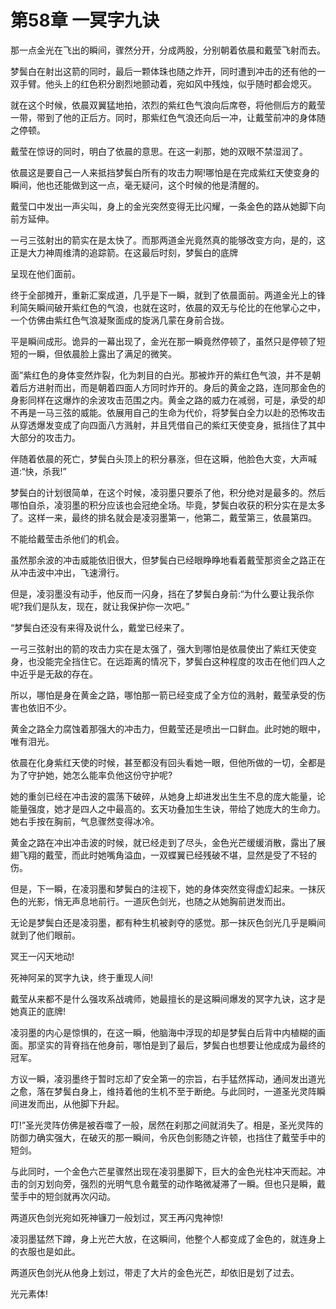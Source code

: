 # 第58章 一冥字九诀

那一点金光在飞出的瞬间，骤然分开，分成两股，分别朝着依晨和戴莹飞射而去。

梦鬓白在射出这箭的同时，最后一颗体珠也随之炸开，同时遭到冲击的还有他的一双手臂。他头上的红色积分剧烈地颤动着，宛如风中残烛，似乎随时都会熄灭。

就在这个时候，依晨双翼猛地拍，浓烈的紫红色气浪向后席卷，将他侧后方的戴莹一带，带到了他的正后方。同时，那紫红色气浪还向后一冲，让戴莹前冲的身体随之停顿。

戴莹在惊讶的同时，明白了依晨的意思。在这一刹那，她的双眼不禁湿润了。

依晨这是要自己一人来抵挡梦鬓白所有的攻击力啊!哪怕是在完成紫红天使变身的瞬间，他也还能做到这一点，毫无疑问，这个时候的他是清醒的。

戴莹口中发出一声尖叫，身上的金光突然变得无比闪耀，一条金色的路从她脚下向前方延伸。

一弓三弦射出的箭实在是太快了。而那两道金光竟然真的能够改变方向，是的，这正是大力神周维清的追踪箭。在这最后时刻，梦鬓白的底牌

呈现在他们面前。

终于全部摊开，重新汇案成道，几乎是下一瞬，就到了依晨面前。两道金光上的锋利简矢瞬间破开紫红色的气浪，也就在这时，依晨的双无与伦比的在他掌心之中，一个仿佛由紫红色气浪凝聚面成的旋涡几蒙在身前合拢。

平是瞬间成形。诡异的一幕出现了，金光在那一瞬竟然停顿了，虽然只是停顿了短短的一瞬，但依晨脸上露出了满足的微笑。

面”紫红色的身体变然炸裂，化为刺目的白光。那被炸开的紫红色气浪，并不是朝着后方进射而出，而是朝着四面人方同时炸开的。身后的黄金之路，连同那金色的身影同样在这爆炸的余波攻击范围之内。黄金之路的威力在减弱，可是，承受的却不再是一马三弦的威能。依展用自己的生命为代价，将梦鬓白全力以赴的恐怖攻击从穿透爆发变成了向四面八方溅射，并且凭借自己的紫红天使变身，抵挡住了其中大部分的攻击力。

伴随着依晨的死亡，梦鬓白头顶上的积分暴涨，但在这瞬，他脸色大变，大声喊道:“快，杀我!”

梦鬓白的计划很简单，在这个时候，凌羽墨只要杀了他，积分绝对是最多的。然后哪怕自杀，凌羽墨的积分应该也会冠绝全场。毕竟，梦鬓白收获的积分实在是太多了。这样一来，最终的排名就会是凌羽墨第一，他第二，戴莹第三，依晨第四。

不能给戴莹击杀他们的机会。

虽然那余波的冲击威能依旧很大，但梦鬓白已经眼睁睁地看着戴莹那资金之路正在从冲击波中冲出，飞速滑行。

但是，凌羽墨没有动手，他反而一闪身，挡在了梦鬓白身前:“为什么要让我杀你呢?我们是队友，现在，就让我保护你一次吧。”

“梦鬓白还没有来得及说什么，戴堂已经来了。

一弓三弦射出的箭的攻击力实在是太强了，强大到哪怕是依晨使出了紫红天使变身，也没能完全挡住它。在远距离的情况下，梦鬓白这种程度的攻击在他们四人之中近乎是无敌的存在。

所以，哪怕是身在黄金之路，哪怕那一箭已经变成了全方位的溅射，戴莹承受的伤害也依旧不少。

黄金之路全力腐蚀着那强大的冲击力，但戴莹还是喷出一口鲜血。此时她的眼中，唯有泪光。

依晨在化身紫红天使的时候，甚至都没有回头看她一眼，但他所做的一切，全都是为了守护她，她怎么能率负他这份守护呢?

她的重剑已经在冲击波的震荡下破碎，从她身上却进发出生生不息的庞大能量，论能量强度，她才是四人之中最高的。玄天功叠加生生诀，带给了她庞大的生命力。她右手按在胸前，气息骤然变得冰冷。

黄金之路在冲出冲击波的时候，就已经走到了尽头，金色光芒缓缓消散，露出了展翅飞翔的戴莹，而此时她嘴角溢血，一双蝶翼已经残破不堪，显然是受了不轻的伤。

但是，下一瞬，在凌羽墨和梦鬓白的注视下，她的身体突然变得虚幻起来。一抹灰色的光影，悄无声息地前行。一道灰色剑光，也随之从她胸前迸发而出。

无论是梦鬓白还是凌羽墨，都有种生机被剥夺的感觉。那一抹灰色剑光几乎是瞬间就到了他们眼前。

冥王一闪天地动!

死神阿呆的冥字九诀，终于重现人间!

戴莹从来都不是什么强攻系战魂师，她最擅长的是这瞬间爆发的冥字九诀，这才是她真正的底牌!

凌羽墨的内心是惊惧的，在这一瞬，他脑海中浮现的却是梦鬓白后背中内植糊的画面。那坚实的背脊挡在他身前，哪怕是到了最后，梦鬓白也想要让他成成为最终的冠军。

方议一瞬，凌羽墨终于暂时忘却了安全第一的宗旨，右手猛然挥动，通间发出道光之愈，落在梦鬓白身上，维持着他的生机不至于断绝。与此同时，一道圣光灵阵瞬间进发而出，从他脚下升起。

叮!”圣光灵阵仿佛是被吞噬了一般，居然在刹那之间就消失了。相是，圣光灵阵的防御力确实强大，在破灭的那一瞬间，令灰色剑影随之许顿，也挡住了戴莹手中的短剑。

与此同时，一个金色六芒星骤然出现在凌羽墨脚下，巨大的金色光柱冲天而起。冲击的剑刃划向旁，强烈的光明气息令戴莹的动作略微凝滞了一瞬。但也只是瞬，戴莹手中的短剑就再次闪动。

两道灰色剑光宛如死神镰刀一般划过，冥王再闪鬼神惊!

凌羽墨猛然下蹲，身上光芒大放，在这瞬间，他整个人都变成了金色的，就连身上的衣服也是如此。

两道灰色剑光从他身上划过，带走了大片的金色光芒，却依旧是划了过去。

光元素体!
